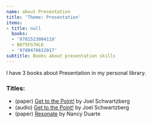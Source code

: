 ```yaml
---
name: about Presentation
title: 'Theme: Presentation'
items:
- title: null
  books:
  - '9781523094110'
  - B075FG7HLK
  - '9780470632017'
subtitle: Books about presentation skills
---
```

I have 3 books about Presentation in my personal library.

### Titles:
- (paper) [Get to the Point!](/books/info/9781523094110) by Joel Schwartzberg
- (audio) [Get to the Point!](/books/info/B075FG7HLK) by Joel Schwartzberg
- (paper) [Resonate](/books/info/9780470632017) by Nancy Duarte
